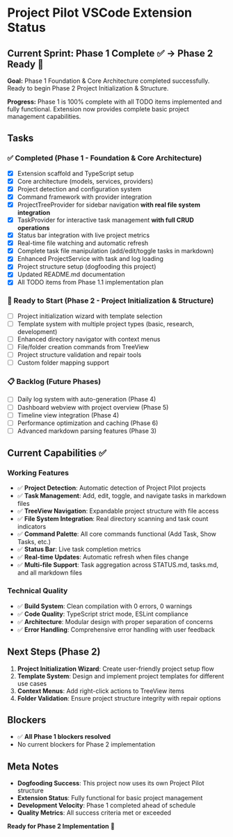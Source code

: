 # Project Pilot VSCode Extension Status

## Current Sprint: Phase 1 Complete ✅ → Phase 2 Ready 🚀

**Goal:** Phase 1 Foundation & Core Architecture completed successfully. Ready to begin Phase 2 Project Initialization & Structure.

**Progress:** Phase 1 is 100% complete with all TODO items implemented and fully functional. Extension now provides complete basic project management capabilities.

## Tasks

### ✅ Completed (Phase 1 - Foundation & Core Architecture)
- [x] Extension scaffold and TypeScript setup
- [x] Core architecture (models, services, providers)  
- [x] Project detection and configuration system
- [x] Command framework with provider integration
- [x] ProjectTreeProvider for sidebar navigation **with real file system integration**
- [x] TaskProvider for interactive task management **with full CRUD operations**
- [x] Status bar integration with live project metrics
- [x] Real-time file watching and automatic refresh
- [x] Complete task file manipulation (add/edit/toggle tasks in markdown)
- [x] Enhanced ProjectService with task and log loading
- [x] Project structure setup (dogfooding this project)
- [x] Updated README.md documentation
- [x] All TODO items from Phase 1.1 implementation plan

### 🚀 Ready to Start (Phase 2 - Project Initialization & Structure)
- [ ] Project initialization wizard with template selection
- [ ] Template system with multiple project types (basic, research, development)
- [ ] Enhanced directory navigator with context menus
- [ ] File/folder creation commands from TreeView
- [ ] Project structure validation and repair tools
- [ ] Custom folder mapping support

### 📋 Backlog (Future Phases)
- [ ] Daily log system with auto-generation (Phase 4)
- [ ] Dashboard webview with project overview (Phase 5)
- [ ] Timeline view integration (Phase 4)
- [ ] Performance optimization and caching (Phase 6)
- [ ] Advanced markdown parsing features (Phase 3)

## Current Capabilities ✅

### **Working Features**
- ✅ **Project Detection**: Automatic detection of Project Pilot projects
- ✅ **Task Management**: Add, edit, toggle, and navigate tasks in markdown files  
- ✅ **TreeView Navigation**: Expandable project structure with file access
- ✅ **File System Integration**: Real directory scanning and task count indicators
- ✅ **Command Palette**: All core commands functional (Add Task, Show Tasks, etc.)
- ✅ **Status Bar**: Live task completion metrics
- ✅ **Real-time Updates**: Automatic refresh when files change
- ✅ **Multi-file Support**: Task aggregation across STATUS.md, tasks.md, and all markdown files

### **Technical Quality**
- ✅ **Build System**: Clean compilation with 0 errors, 0 warnings
- ✅ **Code Quality**: TypeScript strict mode, ESLint compliance
- ✅ **Architecture**: Modular design with proper separation of concerns
- ✅ **Error Handling**: Comprehensive error handling with user feedback

## Next Steps (Phase 2)
1. **Project Initialization Wizard**: Create user-friendly project setup flow
2. **Template System**: Design and implement project templates for different use cases
3. **Context Menus**: Add right-click actions to TreeView items
4. **Folder Validation**: Ensure project structure integrity with repair options

## Blockers
- ✅ **All Phase 1 blockers resolved**
- No current blockers for Phase 2 implementation

## Meta Notes
- **Dogfooding Success**: This project now uses its own Project Pilot structure
- **Extension Status**: Fully functional for basic project management
- **Development Velocity**: Phase 1 completed ahead of schedule
- **Quality Metrics**: All success criteria met or exceeded

**Ready for Phase 2 Implementation** 🚁 
